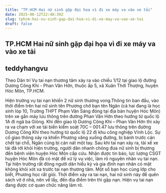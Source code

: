 ```yaml
---
title: "TP.HCM Hai nữ sinh gặp đại họa vì đi xe máy va vào xe tải"
date: 2025-06-12T22:48:39Z
slug: tphcm-hai-nu-sinh-gap-dai-hoa-vi-di-xe-may-va-vao-xe-tai
draft: false
---
```


## TP.HCM Hai nữ sinh gặp đại họa vì đi xe máy va vào xe tải

## teddyhangvu

Theo Dân trí
Vụ tai nạn thương tâm xảy ra vào chiều 1/12 tại giao lộ đường Dương Công Khi - Phan Văn Hớn, thuộc ấp 5, xã Xuân Thới Thượng, huyện Hóc Môn, TP.HCM.


Hiện trường vụ tai nạn khiến 2 nữ sinh thương vong.​Thông tin ban đầu, vào thời điểm trên hai nữ sinh tên Phương chở bạn tên Ngân (cả hai đang là học sinh lóp 10, Trường THPT Phạm Văn Sáng đóng tại địa bàn huyện Hóc Môn) trên xe gắn máy lưu thông trên đường Phan Văn Hớn theo hướng từ quốc lộ 1A đi ngã ba Giòng.
Khi đến giao lộ Dương Công Khi – Phan Văn Hớn thì xảy ra va chạm với xe tải biển kiểm soát 70C – 001.47 lưu thông trên đường Dương Công Khi theo hướng từ quốc lộ 22 đi khu công nghiệp Vĩnh Lộc. Sự cố giao thông xảy ra khiến Phương văng xuống đường, bị bánh trước cán chết tại chỗ, Ngân cũng bị cán nát một tay.
Sau khi tai nạn xảy ra, tài xế xe tải đã rời khỏi hiện trường, người dân nhanh chóng đưa nữ sinh bị thương đến bệnh viện huyện Hóc Môn cấp cứu.
Nhận được tin báo, lực lượng CSGT huyện Hóc Môn đã có mặt để xử lý vụ việc, làm rõ nguyên nhân vụ tai nạn. Tại hiện trường rất đông người dân hiếu kỳ và gia đình nạn nhân có mặt không khỏi xót xa trước tai nạn thương tâm.
Một số bạn học cùng lớp cho biết, Phương học rất giỏi. Thời điểm xảy ra tai nạn, hai nữ sinh này để quên sách vở ở nhà, nên về lấy, đến địa điểm trên thì gặp nạn.
Hiện vụ tai nạn đang được cơ quan chức năng làm rõ.